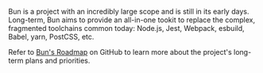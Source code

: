 Bun is a project with an incredibly large scope and is still in its early days. Long-term, Bun aims to provide an all-in-one tookit to replace the complex, fragmented toolchains common today: Node.js, Jest, Webpack, esbuild, Babel, yarn, PostCSS, etc.

Refer to [Bun's Roadmap](https://github.com/oven-sh/bun/issues/159) on GitHub to learn more about the project's long-term plans and priorities.

<!--
{% table %}

- Feature
- Implemented in

---

- Web Streams with HTMLRewriter
- Bun.js

---

- Source Maps (unbundled is supported)
- JS Bundler

---

- Source Maps
- CSS

---

- JavaScript Minifier
- JS Transpiler

---

- CSS Minifier
- CSS

---

- CSS Parser (it only bundles)
- CSS

---

- Tree-shaking
- JavaScript

---

- Tree-shaking
- CSS

---

- [TypeScript Decorators](https://www.typescriptlang.org/docs/handbook/decorators.html)
- TS Transpiler

---

- `@jsxPragma` comments
- JS Transpiler

---

- Sharing `.bun` files
- Bun

---

- Dates & timestamps
- TOML parser

---

- [Hash components for Fast Refresh](https://github.com/oven-sh/bun/issues/18)
- JSX Transpiler

{% /table %} -->

<!-- ## Limitations & intended usage

Today, Bun is mostly focused on Bun.js: the JavaScript runtime.

While you could use Bun's bundler & transpiler separately to build for browsers or node, Bun doesn't have a minifier or support tree-shaking yet. For production browser builds, you probably should use a tool like esbuild or swc.

## Upcoming breaking changes

- Bun's CLI flags will change to better support Bun as a JavaScript runtime. They were chosen when Bun was just a frontend development tool.
- Bun's bundling format will change to accommodate production browser bundles and on-demand production bundling -->
